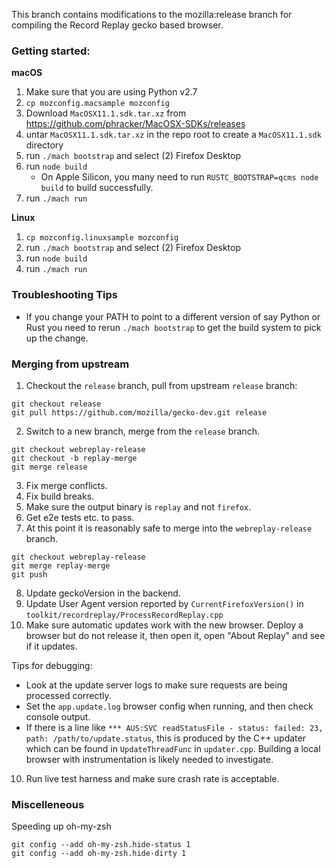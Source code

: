 This branch contains modifications to the mozilla:release branch for compiling
the Record Replay gecko based browser.

### Getting started:

**macOS**

1. Make sure that you are using Python v2.7
2. `cp mozconfig.macsample mozconfig`
3. Download `MacOSX11.1.sdk.tar.xz` from https://github.com/phracker/MacOSX-SDKs/releases
4. untar `MacOSX11.1.sdk.tar.xz` in the repo root to create a `MacOSX11.1.sdk` directory
5. run `./mach bootstrap` and select (2) Firefox Desktop
6. run `node build`
   * On Apple Silicon, you many need to run `RUSTC_BOOTSTRAP=qcms node build` to build successfully.
7. run `./mach run`

**Linux**

1. `cp mozconfig.linuxsample mozconfig`
2. run `./mach bootstrap` and select (2) Firefox Desktop
3. run `node build`
4. run `./mach run`

### Troubleshooting Tips

* If you change your PATH to point to a different version of say Python or Rust you need to rerun `./mach bootstrap` to get the build system to pick up the change.

### Merging from upstream

1. Checkout the `release` branch, pull from upstream `release` branch:

```
git checkout release
git pull https://github.com/mozilla/gecko-dev.git release
```

2. Switch to a new branch, merge from the `release` branch.

```
git checkout webreplay-release
git checkout -b replay-merge
git merge release
```

3. Fix merge conflicts.
4. Fix build breaks.
5. Make sure the output binary is `replay` and not `firefox`.
6. Get e2e tests etc. to pass.
7. At this point it is reasonably safe to merge into the `webreplay-release` branch.

```
git checkout webreplay-release
git merge replay-merge
git push
```

8. Update geckoVersion in the backend.
9. Update User Agent version reported by `CurrentFirefoxVersion()` in `toolkit/recordreplay/ProcessRecordReplay.cpp`
10. Make sure automatic updates work with the new browser. Deploy a browser but do not release it, then open it, open "About Replay" and see if it updates.

Tips for debugging:

* Look at the update server logs to make sure requests are being processed correctly.
* Set the `app.update.log` browser config when running, and then check console output.
* If there is a line like `*** AUS:SVC readStatusFile - status: failed: 23, path: /path/to/update.status`, this is produced by the C++ updater which can be found in `UpdateThreadFunc` in `updater.cpp`. Building a local browser with instrumentation is likely needed to investigate.

10. Run live test harness and make sure crash rate is acceptable.


### Miscelleneous

Speeding up oh-my-zsh

```
git config --add oh-my-zsh.hide-status 1
git config --add oh-my-zsh.hide-dirty 1
```
